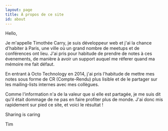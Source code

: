 ```yaml
---
layout: page
title: À propos de ce site
id: about
---
```


Hello,

Je m'appelle Timothée Carry, je suis développeur web et j'ai la chance
d'habiter à Paris, une ville où un grand nombre de meetups et de conférences
ont lieu. J'ai pris pour habitude de prendre de notes à ces évenements, de
manière à avoir un support auquel me réferer quand ma mémoire me fait défaut.

En entrant à Octo Technology en 2014, j'ai pris l'habitude de mettre mes notes
sous forme de CR (Compte-Rendu) plus lisible et de le partager sur les
mailing-lists internes avec mes collègues.

Comme l'information n'a de la valeur que si elle est partagée, je me suis dit
qu'il était dommage de ne pas en faire profiter plus de monde. J'ai donc mis
rapidement sur pied ce site, et voici le résultat !

Sharing is caring

Tim


